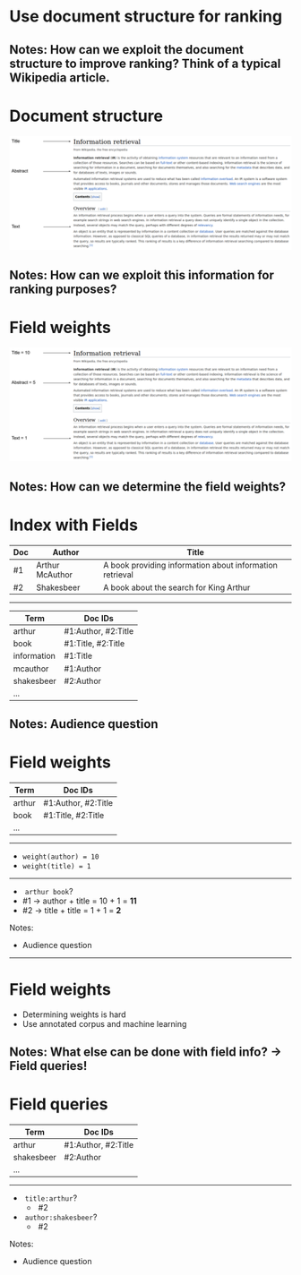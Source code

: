 # Use document structure for ranking

Notes:
How can we exploit the document structure to improve ranking? Think of a typical Wikipedia article.
---
# Document structure

![Document Structure](../images/Document_Structure.png)

Notes:
How can we exploit this information for ranking purposes?
---
# Field weights

![Document Structure](../images/Document_Structure_with_Field_Weights.png)

Notes:
How can we determine the field weights?
---
# Index with Fields

| Doc | Author          | Title                                                    |
|-----|-----------------|----------------------------------------------------------|
| #1  | Arthur McAuthor | A book providing information about information retrieval |
| #2  | Shakesbeer      | A book about the search for King Arthur                  |

***

| Term        | Doc IDs                                                |
|-------------|--------------------------------------------------------|
| arthur      | #1:Author, #2:Title<!-- .element: class="fragment" --> |
| book        | #1:Title, #2:Title<!-- .element: class="fragment" -->  |
| information | #1:Title<!-- .element: class="fragment" -->            |
| mcauthor    | #1:Author<!-- .element: class="fragment" -->           |
| shakesbeer  | #2:Author<!-- .element: class="fragment" -->           |
| ...         |

Notes:
Audience question
---
# Field weights

| Term                                                                                                                                                             | Doc IDs                                                                                                                                                                       |
|------------------------------------------------------------------------------------------------------------------------------------------------------------------|-------------------------------------------------------------------------------------------------------------------------------------------------------------------------------|
| <span class="fragment highlight-current-blue" data-fragment-index="3"><span class="fragment highlight-current-blue" data-fragment-index="5">arthur</span></span> | <span class="fragment highlight-current-blue" data-fragment-index="3">#1:Author</span>, <span class="fragment highlight-current-blue" data-fragment-index="5">#2:Title</span> |
| <span class="fragment highlight-current-blue" data-fragment-index="3"><span class="fragment highlight-current-blue" data-fragment-index="5">book</span></span>   | <span class="fragment highlight-current-blue" data-fragment-index="3">#1:Title</span>, <span class="fragment highlight-current-blue" data-fragment-index="5">#2:Title</span>  |
| ...                                                                                                                                                              |

***

* `weight(author) = 10`
* `weight(title) = 1`

***

* &shy;<!-- .element: class="fragment" data-fragment-index="1" --> `arthur book`?
* \#1 &rarr; <!-- .element: class="fragment" data-fragment-index="2" --> <span class="fragment" data-fragment-index="3"><span class="fragment highlight-current-fl" data-fragment-index="3">author + title = 10 + 1 = **11**</span></span>
* \#2 &rarr; <!-- .element: class="fragment" data-fragment-index="4" --> <span class="fragment" data-fragment-index="5"><span class="fragment highlight-current-fl" data-fragment-index="5">title + title = 1 + 1 = **2**</span></span>

Notes:
* Audience question
---
# Field weights

* Determining weights is hard
* Use annotated corpus and machine learning

Notes:
What else can be done with field info? -> Field queries!
---
# Field queries

| Term       | Doc IDs             |
|------------|---------------------|
| arthur     | #1:Author, #2:Title |
| shakesbeer | #2:Author           |
| ...        |

***

* &shy;<!-- .element: class="fragment" --> `title:arthur`?
  * &shy;<!-- .element: class="fragment" --> #2
* &shy;<!-- .element: class="fragment" --> `author:shakesbeer`?
  * &shy;<!-- .element: class="fragment" --> #2

Notes:
* Audience question
